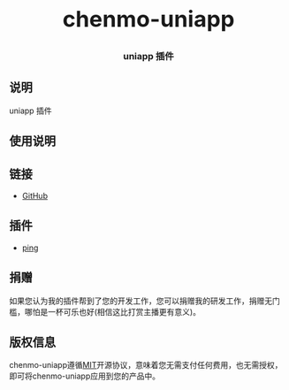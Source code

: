 <h3 align="center" style="margin: 30px 0 30px;font-weight: bold;font-size:40px;">chenmo-uniapp</h3>
<h3 align="center">uniapp 插件</h3>

## 说明

uniapp 插件

## 使用说明


## 链接

- [GitHub](https://github.com/chenmo-x/chenmo-uniapp)

## 插件

- [ping](https://github.com/chenmo-x/chenmo-uniapp/tree/master/uni_modules/chenmo-ping)

## 捐赠

如果您认为我的插件帮到了您的开发工作，您可以捐赠我的研发工作，捐赠无门槛，哪怕是一杯可乐也好(相信这比打赏主播更有意义)。

## 版权信息
chenmo-uniapp遵循[MIT](https://en.wikipedia.org/wiki/MIT_License)开源协议，意味着您无需支付任何费用，也无需授权，即可将chenmo-uniapp应用到您的产品中。